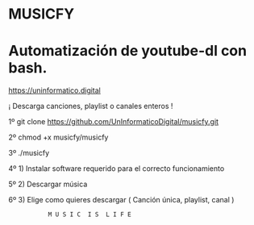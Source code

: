   # MUSICFY
  # Automatización de youtube-dl con bash.
  https://uninformatico.digital

  ¡ Descarga canciones, playlist o canales enteros !

  1º git clone https://github.com/UnInformaticoDigital/musicfy.git
  
  2º chmod +x musicfy/musicfy
  
  3º ./musicfy
  
  4º 1) Instalar software requerido para el correcto funcionamiento
  
  5º 2) Descargar música
  
  6º 3) Elige como quieres descargar ( Canción única, playlist, canal )
  
  
               M U S I C  I S  L I F E
               
              
